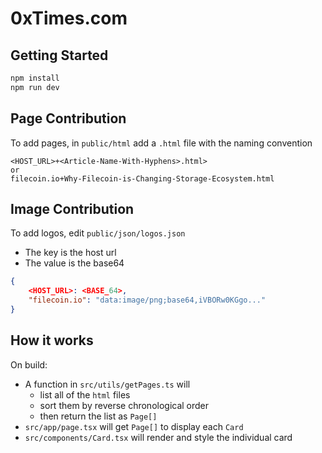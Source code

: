 # 0xTimes.com

## Getting Started

```bash
npm install
npm run dev
```

## Page Contribution

To add pages, in `public/html` add a `.html` file with the naming convention

```
<HOST_URL>+<Article-Name-With-Hyphens>.html>
or
filecoin.io+Why-Filecoin-is-Changing-Storage-Ecosystem.html
```

## Image Contribution

To add logos, edit `public/json/logos.json`

- The key is the host url
- The value is the base64

```JSON
{
    <HOST_URL>: <BASE_64>,
    "filecoin.io": "data:image/png;base64,iVBORw0KGgo..."
}
```

## How it works

On build:

- A function in `src/utils/getPages.ts` will
  - list all of the `html` files
  - sort them by reverse chronological order
  - then return the list as `Page[]`
- `src/app/page.tsx` will get `Page[]` to display each `Card`
- `src/components/Card.tsx` will render and style the individual card
